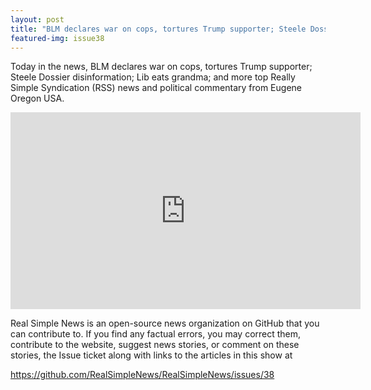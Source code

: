 ```yaml
---
layout: post
title: "BLM declares war on cops, tortures Trump supporter; Steele Dossier disinformation; Lib eats grandma"
featured-img: issue38
---
```


Today in the news, BLM declares war on cops, tortures Trump supporter; Steele Dossier disinformation; Lib eats grandma; and more top Really Simple Syndication (RSS) news and political commentary from Eugene Oregon USA.

<iframe width="560" height="315" src="https://www.youtube.com/embed/a1dLqvUQ1gg" frameborder="0" allow="accelerometer; autoplay; encrypted-media; gyroscope; picture-in-picture" allowfullscreen></iframe>

Real Simple News is an open-source news organization on GitHub that you can contribute to. If you find any factual errors, you may correct them, contribute to the website, suggest news stories, or comment on these stories, the Issue ticket along with links to the articles in this show at 

<https://github.com/RealSimpleNews/RealSimpleNews/issues/38>

